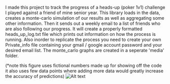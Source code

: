 I made this project to track the progress of a heads-up (poker 1v1) challenge I played against a friend of mine senior year. This library loads in the data, creates a monte-carlo simulation of our results as well as aggregating some other information. Then it sends out a weekly email to a list of friends who are also following our progress. It will create a properly formatted heads_up_log.txt file which prints out information on how the process is running. Also inorder to replicate the process you need to create your own Private_info file containing your gmail / google account password and your desired email list. The monte_carlo graphs are created in a seperate 'media' folder.

(*note this figure uses fictional numbers made up for showing off the code it also uses few data points where adding more data would greatly increase the accuracy of predictions)
![Alt text](https://github.com/jcpearlson/Poker_Simulator_and_Heads_Up_Messanger/blob/main/media/12%3A36%3A28.267403_monte_carlo.png)

